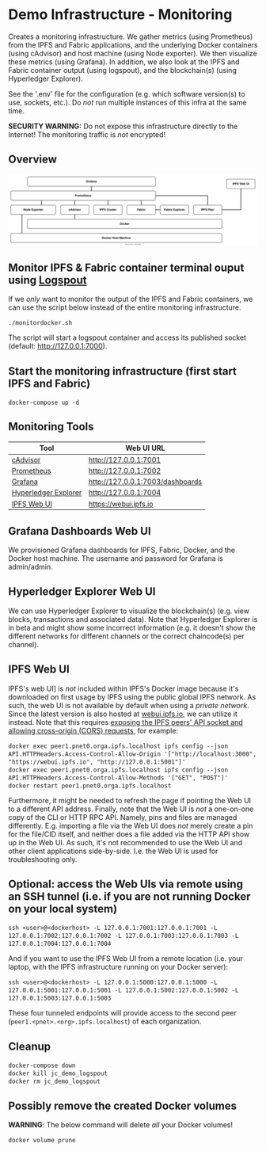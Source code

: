 # Demo Infrastructure - Monitoring
Creates a monitoring infrastructure. We gather metrics (using Prometheus) from the IPFS and Fabric applications, and the underlying Docker containers (using cAdvisor) and host machine (using Node exporter). We then visualize these metrics (using Grafana). In addition, we also look at the IPFS and Fabric container output (using logspout), and the blockchain(s) (using Hyperledger Explorer).

See the '.env' file for the configuration (e.g. which software version(s) to use, sockets, etc.). Do *not* run multiple instances of this infra at the same time.

**SECURITY WARNING:** Do not expose this infrastructure directly to the Internet! The monitoring traffic is *not* encrypted!

## Overview
![Infrastructure overview](monitoring_infra.svg)

## Monitor IPFS & Fabric container terminal ouput using [Logspout](https://github.com/gliderlabs/logspout)
If we *only* want to monitor the output of the IPFS and Fabric containers, we can use the script below instead of the entire monitoring infrastructure.
```
./monitordocker.sh
```
The script will start a logspout container and access its published socket (default: <http://127.0.0.1:7000>).

## Start the monitoring infrastructure (first start IPFS and Fabric)
```
docker-compose up -d
```

## Monitoring Tools
| Tool                                                                  | Web UI URL                         |
| --------------------------------------------------------------------- | ---------------------------------- |
| [cAdvisor](https://github.com/google/cadvisor)                        | <http://127.0.0.1:7001>            |
| [Prometheus](https://prometheus.io)                                   | <http://127.0.0.1:7002>            |
| [Grafana](https://grafana.com)                                        | <http://127.0.0.1:7003/dashboards> |
| [Hyperledger Explorer](https://wiki.hyperledger.org/display/explorer) | <http://127.0.0.1:7004>            |
| [IPFS Web UI](https://github.com/ipfs/ipfs-webui)                     | <https://webui.ipfs.io>            |

## Grafana Dashboards Web UI
We provisioned Grafana dashboards for IPFS, Fabric, Docker, and the Docker host machine. The username and password for Grafana is admin/admin.

## Hyperledger Explorer Web UI
We can use Hyperledger Explorer to visualize the blockchain(s) (e.g. view blocks, transactions and associated data). Note that Hyperledger Explorer is in beta and might show some incorrect information (e.g. it doesn't show the different networks for different channels or the correct chaincode(s) per channel).

## IPFS Web UI
IPFS's web UI] is *not* included within IPFS's Docker image because it's downloaded on first usage by IPFS using the public global IPFS network. As such, the web UI is not available by default when using a *private network*. Since the latest version is also hosted at [webui.ipfs.io](https://webui.ipfs.io), we can utilize it instead. Note that this requires [exposing the IPFS peers' API socket and allowing cross-origin (CORS) requests](https://github.com/ipfs/ipfs-webui/tree/v2.13.0#configure-ipfs-api-cors-headers), for example:
```
docker exec peer1.pnet0.orga.ipfs.localhost ipfs config --json API.HTTPHeaders.Access-Control-Allow-Origin '["http://localhost:3000", "https://webui.ipfs.io", "http://127.0.0.1:5001"]'
docker exec peer1.pnet0.orga.ipfs.localhost ipfs config --json API.HTTPHeaders.Access-Control-Allow-Methods '["GET", "POST"]'
docker restart peer1.pnet0.orga.ipfs.localhost
```
Furthermore, it might be needed to refresh the page if pointing the Web UI to a different API address. Finally, note that the Web UI is *not* a one-on-one copy of the CLI or HTTP RPC API. Namely, pins and files are managed differently. E.g. importing a file via the Web UI does *not* merely create a pin for the file/CID itself, and neither does a file added via the HTTP API show up in the Web UI. As such, it's not recommended to use the Web UI and other client applications side-by-side. I.e. the Web UI is used for troubleshooting only.

## Optional: access the Web UIs via remote using an SSH tunnel (i.e. if you are not running Docker on your local system)
```
ssh <user>@<dockerhost> -L 127.0.0.1:7001:127.0.0.1:7001 -L 127.0.0.1:7002:127.0.0.1:7002 -L 127.0.0.1:7003:127.0.0.1:7003 -L 127.0.0.1:7004:127.0.0.1:7004
```
And if you want to use the IPFS Web UI from a remote location (i.e. your laptop, with the IPFS infrastructure running on your Docker server):
```
ssh <user>@<dockerhost> -L 127.0.0.1:5000:127.0.0.1:5000 -L 127.0.0.1:5001:127.0.0.1:5001 -L 127.0.0.1:5002:127.0.0.1:5002 -L 127.0.0.1:5003:127.0.0.1:5003
```
These four tunneled endpoints will provide access to the second peer (`peer1.<pnet>.<org>.ipfs.localhost`) of each organization.

## Cleanup
```
docker-compose down
docker kill jc_demo_logspout
docker rm jc_demo_logspout
```

## Possibly remove the created Docker volumes
**WARNING**: The below command will delete *all* your Docker volumes!
```
docker volume prune
```
